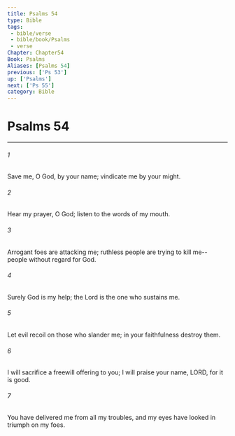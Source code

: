 ```yaml
---
title: Psalms 54
type: Bible
tags:
 - bible/verse
 - bible/book/Psalms
 - verse
Chapter: Chapter54
Book: Psalms
Aliases: [Psalms 54]
previous: ['Ps 53']
up: ['Psalms']
next: ['Ps 55']
category: Bible
---
```

# Psalms 54

***


###### 1 
Save me, O God, by your name; vindicate me by your might. 

###### 2 
Hear my prayer, O God; listen to the words of my mouth. 

###### 3 
Arrogant foes are attacking me; ruthless people are trying to kill me-- people without regard for God. 

###### 4 
Surely God is my help; the Lord is the one who sustains me. 

###### 5 
Let evil recoil on those who slander me; in your faithfulness destroy them. 

###### 6 
I will sacrifice a freewill offering to you; I will praise your name, LORD, for it is good. 

###### 7 
You have delivered me from all my troubles, and my eyes have looked in triumph on my foes. 

